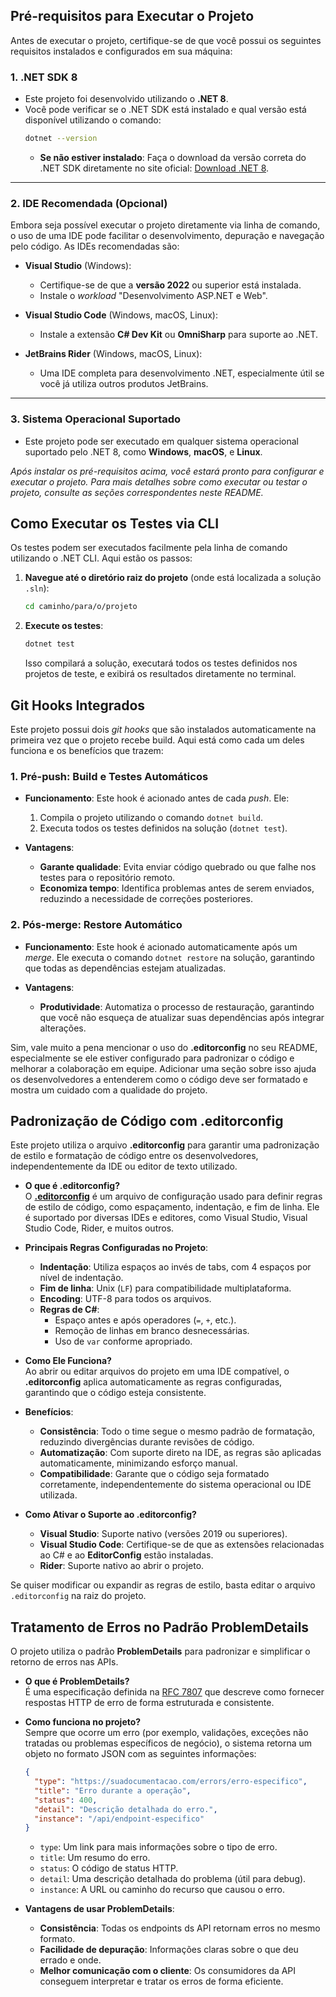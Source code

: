 ## **Pré-requisitos para Executar o Projeto**

Antes de executar o projeto, certifique-se de que você possui os seguintes requisitos instalados e configurados em sua máquina:

### **1. .NET SDK 8**
- Este projeto foi desenvolvido utilizando o **.NET 8**.
- Você pode verificar se o .NET SDK está instalado e qual versão está disponível utilizando o comando:
  ```bash
  dotnet --version
  ```
  - **Se não estiver instalado**: Faça o download da versão correta do .NET SDK diretamente no site oficial: [Download .NET 8](https://dotnet.microsoft.com/download).

---

### **2. IDE Recomendada (Opcional)**
Embora seja possível executar o projeto diretamente via linha de comando, o uso de uma IDE pode facilitar o desenvolvimento, depuração e navegação pelo código. As IDEs recomendadas são:

- **Visual Studio** (Windows):  
  - Certifique-se de que a **versão 2022** ou superior está instalada.
  - Instale o *workload* "Desenvolvimento ASP.NET e Web".
  
- **Visual Studio Code** (Windows, macOS, Linux):  
  - Instale a extensão **C# Dev Kit** ou **OmniSharp** para suporte ao .NET.
  
- **JetBrains Rider** (Windows, macOS, Linux):  
  - Uma IDE completa para desenvolvimento .NET, especialmente útil se você já utiliza outros produtos JetBrains.

---

### **3. Sistema Operacional Suportado**
- Este projeto pode ser executado em qualquer sistema operacional suportado pelo .NET 8, como **Windows**, **macOS**, e **Linux**.



*Após instalar os pré-requisitos acima, você estará pronto para configurar e executar o projeto. Para mais detalhes sobre como executar ou testar o projeto, consulte as seções correspondentes neste README.*
 

## **Como Executar os Testes via CLI**

Os testes podem ser executados facilmente pela linha de comando utilizando o .NET CLI. Aqui estão os passos:

1. **Navegue até o diretório raiz do projeto** (onde está localizada a solução `.sln`):
   ```bash
   cd caminho/para/o/projeto
   ```

2. **Execute os testes**:
   ```bash
   dotnet test
   ```

   Isso compilará a solução, executará todos os testes definidos nos projetos de teste, e exibirá os resultados diretamente no terminal.



## **Git Hooks Integrados**

Este projeto possui dois *git hooks* que são instalados automaticamente na primeira vez que o projeto recebe build. Aqui está como cada um deles funciona e os benefícios que trazem:

### **1. Pré-push: Build e Testes Automáticos**

- **Funcionamento**:
  Este hook é acionado antes de cada *push*. Ele:
  1. Compila o projeto utilizando o comando `dotnet build`.
  2. Executa todos os testes definidos na solução (`dotnet test`).

- **Vantagens**:
  - **Garante qualidade**: Evita enviar código quebrado ou que falhe nos testes para o repositório remoto.
  - **Economiza tempo**: Identifica problemas antes de serem enviados, reduzindo a necessidade de correções posteriores.

### **2. Pós-merge: Restore Automático**

- **Funcionamento**:
  Este hook é acionado automaticamente após um *merge*. Ele executa o comando `dotnet restore` na solução, garantindo que todas as dependências estejam atualizadas.

- **Vantagens**:
  - **Produtividade**: Automatiza o processo de restauração, garantindo que você não esqueça de atualizar suas dependências após integrar alterações.

Sim, vale muito a pena mencionar o uso do **.editorconfig** no seu README, especialmente se ele estiver configurado para padronizar o código e melhorar a colaboração em equipe. Adicionar uma seção sobre isso ajuda os desenvolvedores a entenderem como o código deve ser formatado e mostra um cuidado com a qualidade do projeto.

## **Padronização de Código com .editorconfig**

Este projeto utiliza o arquivo **.editorconfig** para garantir uma padronização de estilo e formatação de código entre os desenvolvedores, independentemente da IDE ou editor de texto utilizado.

- **O que é .editorconfig?**  
  O [**.editorconfig**](https://editorconfig.org/) é um arquivo de configuração usado para definir regras de estilo de código, como espaçamento, indentação, e fim de linha. Ele é suportado por diversas IDEs e editores, como Visual Studio, Visual Studio Code, Rider, e muitos outros.

- **Principais Regras Configuradas no Projeto**:
  - **Indentação**: Utiliza espaços ao invés de tabs, com 4 espaços por nível de indentação.
  - **Fim de linha**: Unix (`LF`) para compatibilidade multiplataforma.
  - **Encoding**: UTF-8 para todos os arquivos.
  - **Regras de C#**:
    - Espaço antes e após operadores (`=`, `+`, etc.).
    - Remoção de linhas em branco desnecessárias.
    - Uso de `var` conforme apropriado.

- **Como Ele Funciona?**  
  Ao abrir ou editar arquivos do projeto em uma IDE compatível, o **.editorconfig** aplica automaticamente as regras configuradas, garantindo que o código esteja consistente.

- **Benefícios**:
  - **Consistência**: Todo o time segue o mesmo padrão de formatação, reduzindo divergências durante revisões de código.
  - **Automatização**: Com suporte direto na IDE, as regras são aplicadas automaticamente, minimizando esforço manual.
  - **Compatibilidade**: Garante que o código seja formatado corretamente, independentemente do sistema operacional ou IDE utilizada.

- **Como Ativar o Suporte ao .editorconfig?**
  - **Visual Studio**: Suporte nativo (versões 2019 ou superiores).
  - **Visual Studio Code**: Certifique-se de que as extensões relacionadas ao C# e ao **EditorConfig** estão instaladas.
  - **Rider**: Suporte nativo ao abrir o projeto.

Se quiser modificar ou expandir as regras de estilo, basta editar o arquivo `.editorconfig` na raiz do projeto.


## **Tratamento de Erros no Padrão ProblemDetails**

O projeto utiliza o padrão **ProblemDetails** para padronizar e simplificar o retorno de erros nas APIs. 

- **O que é ProblemDetails?**  
  É uma especificação definida na [RFC 7807](https://datatracker.ietf.org/doc/html/rfc7807) que descreve como fornecer respostas HTTP de erro de forma estruturada e consistente.

- **Como funciona no projeto?**  
  Sempre que ocorre um erro (por exemplo, validações, exceções não tratadas ou problemas específicos de negócio), o sistema retorna um objeto no formato JSON com as seguintes informações:

  ```json
  {
    "type": "https://suadocumentacao.com/errors/erro-especifico",
    "title": "Erro durante a operação",
    "status": 400,
    "detail": "Descrição detalhada do erro.",
    "instance": "/api/endpoint-especifico"
  }
  ```

  - `type`: Um link para mais informações sobre o tipo de erro.
  - `title`: Um resumo do erro.
  - `status`: O código de status HTTP.
  - `detail`: Uma descrição detalhada do problema (útil para debug).
  - `instance`: A URL ou caminho do recurso que causou o erro.

- **Vantagens de usar ProblemDetails**:
  - **Consistência**: Todas os endpoints ds API retornam erros no mesmo formato.
  - **Facilidade de depuração**: Informações claras sobre o que deu errado e onde.
  - **Melhor comunicação com o cliente**: Os consumidores da API conseguem interpretar e tratar os erros de forma eficiente.

